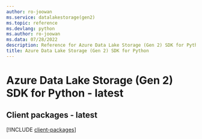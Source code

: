```yaml
---
author: ro-joowan
ms.service: datalakestorage(gen2)
ms.topic: reference
ms.devlang: python
ms.author: ro-joowan
ms.data: 07/28/2022
description: Reference for Azure Data Lake Storage (Gen 2) SDK for Python
title: Azure Data Lake Storage (Gen 2) SDK for Python
---
```

# Azure Data Lake Storage (Gen 2) SDK for Python - latest

## Client packages - latest
[!INCLUDE [client-packages](data-lake-storage-(gen-2)-client-index.md)]
